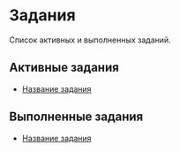 # Задания

Список активных и выполненных заданий.

## Активные задания

- [Название задания](active/quest-name.md)

## Выполненные задания

- [Название задания](completed/quest-name.md)

